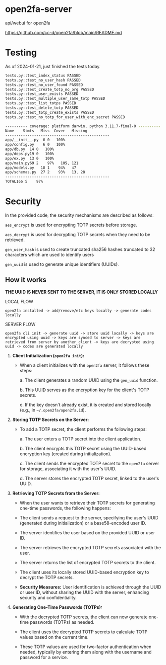 # open2fa-server

api/webui for open2fa

https://github.com/cc-d/open2fa/blob/main/README.md

# Testing

As of 2024-01-21, just finished the tests today.

```bash
tests.py::test_index_status PASSED
tests.py::test_no_user_hash PASSED
tests.py::test_no_user_found PASSED
tests.py::test_create_totp_no_org PASSED
tests.py::test_user_exists PASSED
tests.py::test_multiple_user_same_totp PASSED
tests.py::test_list_totps PASSED
tests.py::test_delete_totp PASSED
tests.py::test_totp_create_exists PASSED
tests.py::test_no_totp_for_user_with_enc_secret PASSED

---------- coverage: platform darwin, python 3.11.7-final-0 ----------
Name    Stmts   Miss  Cover   Missing
-----------------------------------------------
app/__init__.py  0 0   100%
app/config.py    6 0   100%
app/db.py  14 0   100%
app/deps.py19 0   100%
app/ex.py  13 0   100%
app/main.py69 2    97%   105, 121
app/models.py   18 1    94%   47
app/schemas.py  27 2    93%   13, 28
-----------------------------------------------
TOTAL166 5    97%

```

# Security

In the provided code, the security mechanisms are described as follows:

`aes_encrypt` is used for encrypting TOTP secrets before storage.

`aes_decrypt` is used for decrypting TOTP secrets when they need to be retrieved.

`gen_user_hash` is used to create truncated sha256 hashes truncated to 32 characters which are used to identify users

`gen_uuid` is used to generate unique identifiers (UUIDs).

## How it works

**THE UUID IS NEVER SENT TO THE SERVER, IT IS ONLY STORED LOCALLY**

LOCAL FLOW

```
open2fa installed -> add/remove/etc keys locally -> generate codes locally
```

SERVER FLOW

```
open2fa cli init -> generate uuid -> store uuid locally -> keys are encrypted using uuid -> keys are synced to server -> keys are retrieved from server by another client -> keys are decrypted using uuid -> codes are generated locally
```

1. **Client Initialization (`open2fa init`):**

   - When a client initializes with the `open2fa` server, it follows these steps:

     a. The client generates a random UUID using the `gen_uuid` function.

     b. This UUID serves as the encryption key for the client's TOTP secrets.

     c. If the key doesn't already exist, it is created and stored locally (e.g., in `~/.open2fa/open2fa.id`).

2. **Storing TOTP Secrets on the Server:**

   - To add a TOTP secret, the client performs the following steps:

     a. The user enters a TOTP secret into the client application.

     b. The client encrypts this TOTP secret using the UUID-based encryption key (created during initialization).

     c. The client sends the encrypted TOTP secret to the `open2fa` server for storage, associating it with the user's UUID.

     d. The server stores the encrypted TOTP secret, linked to the user's UUID.

3. **Retrieving TOTP Secrets from the Server:**

   - When the user wants to retrieve their TOTP secrets for generating one-time passwords, the following happens:

   - The client sends a request to the server, specifying the user's UUID (generated during initialization) or a base58-encoded user ID.

   - The server identifies the user based on the provided UUID or user ID.

   - The server retrieves the encrypted TOTP secrets associated with the user.

   - The server returns the list of encrypted TOTP secrets to the client.

   - The client uses its locally stored UUID-based encryption key to decrypt the TOTP secrets.

   - **Security Measures:** User identification is achieved through the UUID or user ID, without sharing the UUID with the server, enhancing security and confidentiality.

4. **Generating One-Time Passwords (TOTPs):**

   - With the decrypted TOTP secrets, the client can now generate one-time passwords (TOTPs) as needed.

   - The client uses the decrypted TOTP secrets to calculate TOTP values based on the current time.

   - These TOTP values are used for two-factor authentication when needed, typically by entering them along with the username and password for a service.
